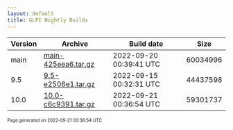 ```yaml
---
layout: default
title: GLPI Nightly Builds
---
```


Version|Archive|Build date|Size
---|---|---|---
main|[main-425eea6.tar.gz](main-425eea6.tar.gz)|2022-09-20 00:39:41 UTC|60034996
9.5|[9.5-e2506e1.tar.gz](9.5-e2506e1.tar.gz)|2022-09-15 00:32:31 UTC|44437598
10.0|[10.0-c6c9391.tar.gz](10.0-c6c9391.tar.gz)|2022-09-21 00:36:54 UTC|59301737

<font size="1">Page generated on 2022-09-21 00:36:54 UTC</font>
